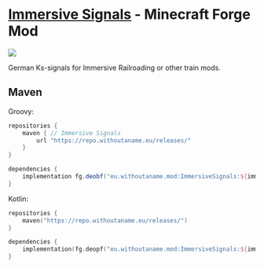 # [Immersive Signals](https://www.curseforge.com/minecraft/mc-mods/immersive-signals "Immersive Signals on CurseForge") - Minecraft Forge Mod

![](https://img.shields.io/maven-metadata/v?label=1.16%20latest%20version&metadataUrl=https%3A%2F%2Frepo.withoutaname.eu%2Freleases%2Feu%2Fwithoutaname%2Fmod%2FImmersiveSignals%2Fmaven-metadata.xml&versionPrefix=1.16)

German Ks-signals for Immersive Railroading or other train mods.

## Maven

Groovy:

```groovy
repositories {
    maven { // Immersive Signals
        url "https://repo.withoutaname.eu/releases/"
    }
}

dependencies {
    implementation fg.deobf("eu.withoutaname.mod:ImmersiveSignals:${immersivesignals_version}")
}
```

Kotlin:

```kotlin
repositories {
    maven("https://repo.withoutaname.eu/releases/")
}

dependencies {
    implementation(fg.deopf("eu.withoutaname.mod:ImmersiveSignals:${immersivesignals_version}"))
}
```